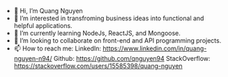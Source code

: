 - 👋 Hi, I’m Quang Nguyen
- 👀 I’m interested in transfroming business ideas into functional and helpful applications.
- 🌱 I’m currently learning NodeJs, ReactJS, and Mongoose.
- 💞️ I’m looking to collaborate on front-end and API programming projects.
- 📫 How to reach me:
      LinkedIn: https://www.linkedin.com/in/quang-nguyen-n94/
      Github: https://github.com/qnguyen94
      StackOverflow: https://stackoverflow.com/users/15585398/quang-nguyen

<!---
qnguyen94/qnguyen94 is a ✨ special ✨ repository because its `README.md` (this file) appears on your GitHub profile.
You can click the Preview link to take a look at your changes.
--->
